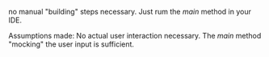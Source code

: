 no manual "building" steps necessary. 
Just rum the *main* method in your IDE.

Assumptions made:
No actual user interaction necessary.
The *main* method "mocking" the user input is sufficient.
